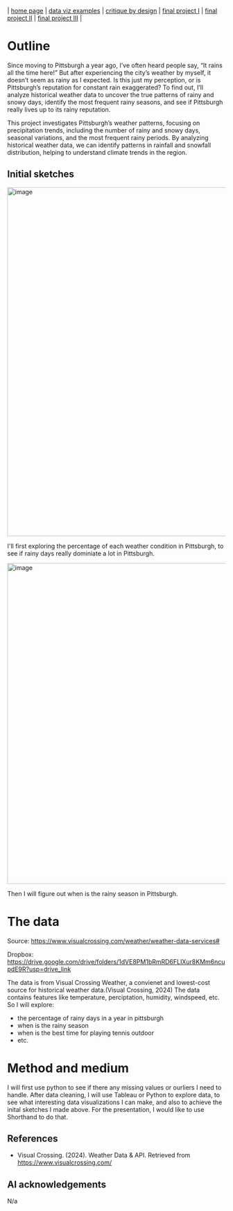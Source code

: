 | [home page](https://cmustudent.github.io/tswd-portfolio-templates/) | [data viz examples](dataviz-examples) | [critique by design](critique-by-design) | [final project I](final-project-part-one) | [final project II](final-project-part-two) | [final project III](final-project-part-three) |


# Outline
Since moving to Pittsburgh a year ago, I’ve often heard people say, “It rains all the time here!” But after experiencing the city’s weather by myself, it doesn’t seem as rainy as I expected. Is this just my perception, or is Pittsburgh’s reputation for constant rain exaggerated? To find out, I’ll analyze historical weather data to uncover the true patterns of rainy and snowy days, identify the most frequent rainy seasons, and see if Pittsburgh really lives up to its rainy reputation.

This project investigates Pittsburgh’s weather patterns, focusing on precipitation trends, including the number of rainy and snowy days, seasonal variations, and the most frequent rainy periods. By analyzing historical weather data, we can identify patterns in rainfall and snowfall distribution, helping to understand climate trends in the region. 


## Initial sketches

<img width="805" alt="image" src="https://github.com/user-attachments/assets/ca10eec0-0180-4c4f-9dad-3b62b3e4280d" />

I'll first exploring the percentage of each weather condition in Pittsburgh, to see if rainy days really dominiate a lot in Pittsburgh.

<img width="740" alt="image" src="https://github.com/user-attachments/assets/86df4046-9326-4a7d-a359-c571f26de188" />

Then I will figure out when is the rainy season in Pittsburgh.


# The data
Source: https://www.visualcrossing.com/weather/weather-data-services#

Dropbox: https://drive.google.com/drive/folders/1dVE8PM1bRmRD6FLIXur8KMm6ncupdE9R?usp=drive_link

The data is from Visual Crossing Weather, a convienet and lowest-cost source for historical weather data.(Visual Crossing, 2024) The data contains features like temperature, perciptation, humidity, windspeed, etc. So I will explore:
- the percentage of rainy days in a year in pittsburgh
- when is the rainy season
- when is the best time for playing tennis outdoor
- etc.


# Method and medium
I will first use python to see if there any missing values or ourliers I need to handle. After data cleaning, I will use Tableau or Python to explore data, to see what interesting data visualizations I can make, and also to achieve the inital sketches I made above.
For the presentation, I would like to use Shorthand to do that.


## References
- Visual Crossing. (2024). Weather Data & API. Retrieved from https://www.visualcrossing.com/

## AI acknowledgements
N/a
